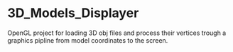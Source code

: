 # 3D_Models_Displayer
OpenGL project for loading 3D obj files and process their vertices trough a graphics pipline from model coordinates to the screen.
